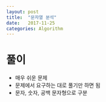```yaml
---
layout: post
title:  "문자열 분석"
date:   2017-11-25
categories: Algorithm
---
```


# 풀이

- 매우 쉬운 문제 
- 문제에서 요구하는 대로 풀기만 하면 됨
- 문자, 숫자, 공백 문자형으로 구분
